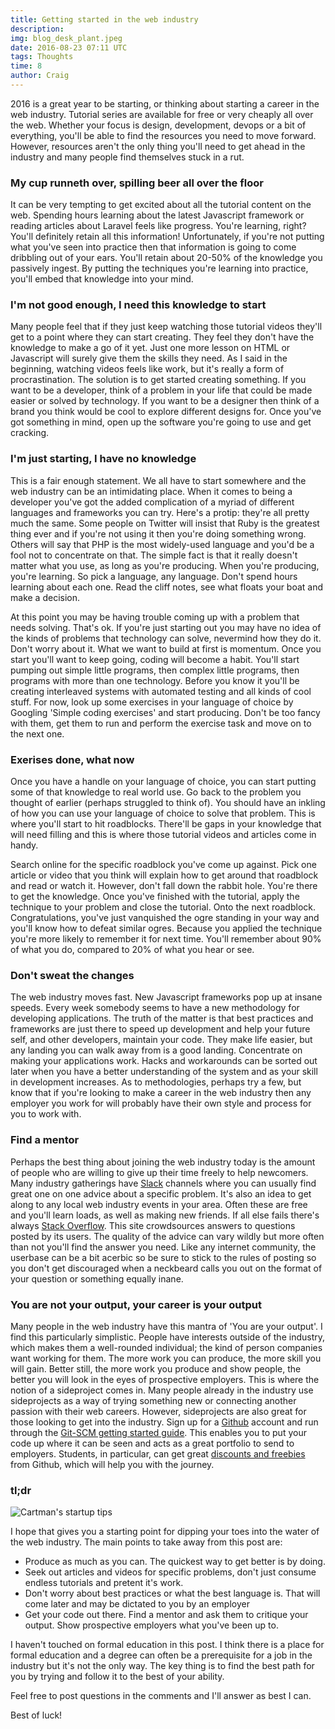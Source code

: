 ```yaml
---
title: Getting started in the web industry
description: 
img: blog_desk_plant.jpeg
date: 2016-08-23 07:11 UTC
tags: Thoughts
time: 8
author: Craig
---
```


2016 is a great year to be starting, or thinking about starting a career in the web industry. Tutorial series are available for free or very cheaply all over the web. Whether your focus is design, development, devops or a bit of everything, you'll be able to find the resources you need to move forward. However, resources aren't the only thing you'll need to get ahead in the industry and many people find themselves stuck in a rut.

### My cup runneth over, spilling beer all over the floor

It can be very tempting to get excited about all the tutorial content on the web. Spending hours learning about the latest Javascript framework or reading articles about Laravel feels like progress. You're learning, right? You'll definitely retain all this information! Unfortunately, if you're not putting what you've seen into practice then that information is going to come dribbling out of your ears. You'll retain about 20-50% of the knowledge you passively ingest. By putting the techniques you're learning into practice, you'll embed that knowledge into your mind.

### I'm not good enough, I need this knowledge to start

Many people feel that if they just keep watching those tutorial videos they'll get to a point where they can start creating. They feel they don't have the knowledge to make a go of it yet. Just one more lesson on HTML or Javascript will surely give them the skills they need. As I said in the beginning, watching videos feels like work, but it's really a form of procrastination. The solution is to get started creating something. If you want to be a developer, think of a problem in your life that could be made easier or solved by technology. If you want to be a designer then think of a brand you think would be cool to explore different designs for. Once you've got something in mind, open up the software you're going to use and get cracking.

### I'm just starting, I have no knowledge

This is a fair enough statement. We all have to start somewhere and the web industry can be an intimidating place. When it comes to being a developer you've got the added complication of a myriad of different languages and frameworks you can try. Here's a protip: they're all pretty much the same. Some people on Twitter will insist that Ruby is the greatest thing ever and if you're not using it then you're doing something wrong. Others will say that PHP is the most widely-used language and you'd be a fool not to concentrate on that. The simple fact is that it really doesn't matter what you use, as long as you're producing. When you're producing, you're learning. So pick a language, any language. Don't spend hours learning about each one. Read the cliff notes, see what floats your boat and make a decision.

At this point you may be having trouble coming up with a problem that needs solving. That's ok. If you're just starting out you may have no idea of the kinds of problems that technology can solve, nevermind how they do it. Don't worry about it. What we want to build at first is momentum. Once you start you'll want to keep going, coding will become a habit. You'll start pumping out simple little programs, then complex little programs, then programs with more than one technology. Before you know it you'll be creating interleaved systems with automated testing and all kinds of cool stuff. For now, look up some exercises in your language of choice by Googling 'Simple <language of choice> coding exercises' and start producing. Don't be too fancy with them, get them to run and perform the exercise task and move on to the next one.

### Exerises done, what now

Once you have a handle on your language of choice, you can start putting some of that knowledge to real world use. Go back to the problem you thought of earlier (perhaps struggled to think of). You should have an inkling of how you can use your language of choice to solve that problem. This is where you'll start to hit roadblocks. There'll be gaps in your knowledge that will need filling and this is where those tutorial videos and articles come in handy.

Search online for the specific roadblock you've come up against. Pick one article or video that you think will explain how to get around that roadblock and read or watch it. However, don't fall down the rabbit hole. You're there to get the knowledge. Once you've finished with the tutorial, apply the technique to your problem and close the tutorial. Onto the next roadblock. Congratulations, you've just vanquished the ogre standing in your way and you'll know how to defeat similar ogres. Because you applied the technique you're more likely to remember it for next time. You'll remember about 90% of what you do, compared to 20% of what you hear or see.

### Don't sweat the changes

The web industry moves fast. New Javascript frameworks pop up at insane speeds. Every week somebody seems to have a new methodology for developing applications. The truth of the matter is that best practices and frameworks are just there to speed up development and help your future self, and other developers, maintain your code. They make life easier, but any landing you can walk away from is a good landing. Concentrate on making your applications work. Hacks and workarounds can be sorted out later when you have a better understanding of the system and as your skill in development increases. As to methodologies, perhaps try a few, but know that if you're looking to make a career in the web industry then any employer you work for will probably have their own style and process for you to work with.

### Find a mentor

Perhaps the best thing about joining the web industry today is the amount of people who are willing to give up their time freely to help newcomers. Many industry gatherings have [Slack](https://slack.com/) channels where you can usually find great one on one advice about a specific problem. It's also an idea to get along to any local web industry events in your area. Often these are free and you'll learn loads, as well as making new friends. If all else fails there's always [Stack Overflow](http://stackoverflow.com/). This site crowdsources answers to questions posted by its users. The quality of the advice can vary wildly but more often than not you'll find the answer you need. Like any internet community, the userbase can be a bit acerbic so be sure to stick to the rules of posting so you don't get discouraged when a neckbeard calls you out on the format of your question or something equally inane.

### You are not your output, your career is your output

Many people in the web industry have this mantra of 'You are your output'. I find this particularly simplistic. People have interests outside of the industry, which makes them a well-rounded individual; the kind of person companies want working for them. The more work you can produce, the more skill you will gain. Better still, the more work you produce and show people, the better you will look in the eyes of prospective employers. This is where the notion of a sideproject comes in. Many people already in the industry use sideprojects as a way of trying something new or connecting another passion with their web careers. However, sideprojects are also great for those looking to get into the industry. Sign up for a [Github](https://github.com) account and run through the [Git-SCM getting started guide](https://git-scm.com/book/en/v1/Getting-Started). This enables you to put your code up where it can be seen and acts as a great portfolio to send to employers. Students, in particular, can get great [discounts and freebies](https://education.github.com/) from Github, which will help you with the journey.

### tl;dr

![Cartman's startup tips](/img/blog_cartman_startup.png)

I hope that gives you a starting point for dipping your toes into the water of the web industry. The main points to take away from this post are:

- Produce as much as you can. The quickest way to get better is by doing.
- Seek out articles and videos for specific problems, don't just consume endless tutorials and pretent it's work.
- Don't worry about best practices or what the best language is. That will come later and may be dictated to you by an employer
- Get your code out there. Find a mentor and ask them to critique your output. Show prospective employers what you've been up to.

I haven't touched on formal education in this post. I think there is a place for formal education and a degree can often be a prerequisite for a job in the industry but it's not the only way. The key thing is to find the best path for you by trying and follow it to the best of your ability.

Feel free to post questions in the comments and I'll answer as best I can.

Best of luck!